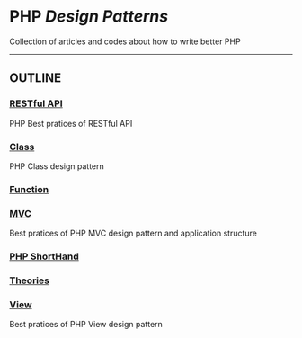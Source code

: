 PHP *Design Patterns*
=====================

Collection of articles and codes about how to write better PHP

---

OUTLINE
-------

### [RESTful API](https://github.com/yidas/php-design-patterns/tree/master/RESTful-API)
PHP Best pratices of RESTful API

### [Class](https://github.com/yidas/php-design-patterns/tree/master/class)
PHP Class design pattern

### [Function](https://github.com/yidas/php-design-patterns/tree/master/function)

### [MVC](https://github.com/yidas/php-design-patterns/tree/master/mvc)
Best pratices of PHP MVC design pattern and application structure

### [PHP ShortHand](https://github.com/yidas/php-design-patterns/tree/master/php-shorthand)

### [Theories](https://github.com/yidas/php-design-patterns/tree/master/theories)

### [View](https://github.com/yidas/php-design-patterns/tree/master/view)  
Best pratices of PHP View design pattern
